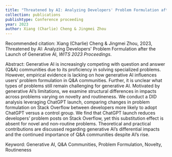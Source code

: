```yaml
---
title: "Threatened by AI: Analyzing Developers' Problem Formulation after the Launch of Generative AI"
collection: publications
publishtype: Conference proceeding
year: 2023
author: Xiang (Charlie) Cheng & Jingmei Zhou
---
```


Recommended citation: Xiang (Charlie) Cheng & Jingmei Zhou, 2023, Threatened by AI: Analyzing Developers' Problem Formulation after the Launch of Generative AI, *WITS 2023 Proceedings*. 

Abstract: Generative AI is increasingly competing with question and answer (Q&A) communities due to its proficiency in solving specialized problems. However, empirical evidence is lacking on how generative AI influences users’ problem formulation in Q&A communities. Further, it is unclear what types of problems still remain challenging for generative AI. Motivated by generative AI’s limitations, we examine structural differences in impacts across problems varying on novelty and routineness. We conduct a DID analysis leveraging ChatGPT launch, comparing changes in problem formulation on Stack Overflow between developers more likely to adopt ChatGPT versus a control group. We find that ChatGPT launch reduces developers’ problem posts on Stack Overflow, yet this substitution effect is absent for novel and non-routine problems. Theoretical and practical contributions are discussed regarding generative AI’s differential impacts and the continued importance of Q&A communities despite AI’s rise.

Keyword: Generative AI, Q&A Communities,  Problem Formulation, Novelty, Routineness



